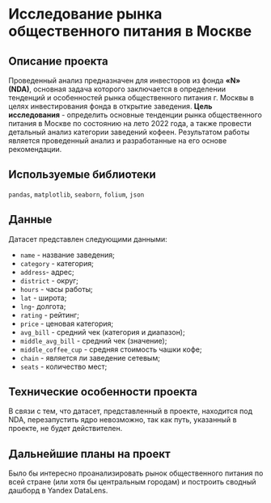 # Исследование рынка общественного питания в Москве

## Описание проекта
Проведенный анализ предназначен для инвесторов из фонда **«N» (NDA)**, основная задача которого заключается в определении тенденций и особенностей рынка общественного питания г. Москвы в целях инвестирования фонда в открытие заведения. 
**Цель исследования** - определить основные тенденции рынка общественного питания в Москве по состоянию на лето 2022 года, а также провести детальный анализ категории заведений кофеен. Результатом работы является проведенный анализ и разработанные на его основе рекомендации.


## Используемые библиотеки
`pandas`, `matplotlib`, `seaborn`, `folium`, `json`

## Данные
Датасет представлен следующими данными: 
* `name` - название заведения;
* `category` - категория; 
* `address`- адрес;
* `district` - округ;
* `hours` - часы работы;
* `lat` - широта;
* `lng`- долгота;
* `rating` - рейтинг;
* `price` - ценовая категория;
* `avg_bill` - средний чек (категория и диапазон);
* `middle_avg_bill` - средний чек (значение);
* `middle_coffee_cup` - средняя стоимость чашки кофе;
* `chain` - является ли заведение сетевым;
* `seats` - количество мест;

## Технические особенности проекта
В связи с тем, что датасет, представленный в проекте, находится под NDA, перезапустить ядро невозможно, так как путь, указанный в проекте, не будет действителен. 

## Дальнейшие планы на проект
Было бы интересно проанализировать рынок общественного питания по всей стране (или хотя бы центральным городам) и построить сводный дашборд в Yandex DataLens.